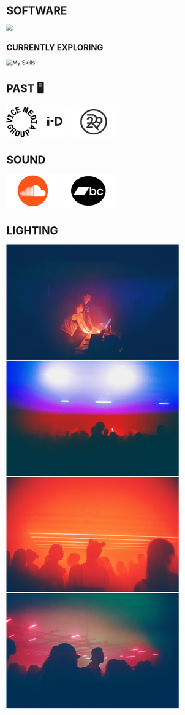 
# SOFTWARE


![](https://skillicons.dev/icons?i=react,ts,js,html,css,sass,express,nodejs,graphql,mysql,firebase,jest,vercel,heroku,docker,netlify,postman,postgres,git,github,figma,ableton&perline=11)


## CURRENTLY EXPLORING

![My Skills](https://skillicons.dev/icons?i=flutter,dart,) 

# PAST 🖥 
[<img src="https://github.com/tarynblakemiller/tarynblakemiller/blob/master/download.png" alt="vice" height ="80" width="80" />](https://www.vicemediagroup.com/)    [<img src="https://github.com/tarynblakemiller/tarynblakemiller/blob/master/i-dvice.jpeg" alt="i-d" height ="80" width="80" />](https://i-d.co/)  [<img src="https://github.com/tarynblakemiller/tarynblakemiller/blob/master/Color-Refinery29-Logo.jpg" alt="refinery" height ="80" width="120" />](https://www.refinery29.com/en-us)





# SOUND 


[<img src="https://github.com/tarynblakemiller/tarynblakemiller/blob/master/SoundCloud-Logo.jpg" height="90" width="140" />](https://soundcloud.com/a2zradio/etiquette-i-trust-magic)
[<img src="https://github.com/tarynblakemiller/tarynblakemiller/blob/master/bandcamp-black3421.logowik.com.webp" height="90" width="140" />](https://etiquette-tbm.bandcamp.com/track/twice-remix)


# LIGHTING

<img src="https://github.com/tarynblakemiller/tarynblakemiller/blob/master/IMG_7937.JPG" height="300" width="450" /><img src="https://github.com/tarynblakemiller/tarynblakemiller/blob/master/sustain1.jpeg" height="300" width="450" /><img src="https://github.com/tarynblakemiller/tarynblakemiller/blob/master/sustain2.jpeg" height="300" width="450" /><img src="https://github.com/tarynblakemiller/tarynblakemiller/blob/master/IMG_7939.JPG" height="300" width="450" />
